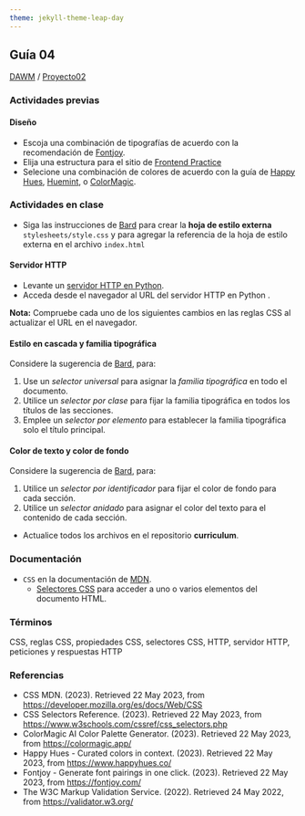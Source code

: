 ```yaml
---
theme: jekyll-theme-leap-day
---
```


## Guía 04

[DAWM](/DAWM/) / [Proyecto02](/DAWM/proyectos/2023/proyecto02)

### Actividades previas

#### Diseño

* Escoja una combinación de tipografías de acuerdo con la recomendación de [Fontjoy](https://fontjoy.com/).
* Elija una estructura para el sitio de [Frontend Practice](https://www.frontendpractice.com/projects)
* Selecione una combinación de colores de acuerdo con la guía de [Happy Hues](https://www.happyhues.co/), [Huemint](https://huemint.com/website-2/), o [ColorMagic](https://colormagic.app/). 


### Actividades en clase

* Siga las instrucciones de [Bard](bard/guia04-bard01.pdf) para crear la **hoja de estilo externa** `stylesheets/style.css` y para agregar la referencia de la hoja de estilo externa en el archivo `index.html`

#### Servidor HTTP 

* Levante un [servidor HTTP en Python](/DAWM/tutoriales/python).
* Acceda desde el navegador al URL del servidor HTTP en Python .

**Nota:** Compruebe cada uno de los siguientes cambios en las reglas CSS al actualizar el URL en el navegador.

#### Estilo en cascada y familia tipográfica

Considere la sugerencia de [Bard](bard/guia04-bard02.pdf), para:

1. Use un _selector universal_ para asignar la _familia tipográfica_ en todo el documento. 
2. Utilice un _selector por clase_ para fijar la familia tipográfica en todos los títulos de las secciones. 
3. Emplee un _selector por elemento_ para establecer la familia tipográfica solo el título principal. 


#### Color de texto y color de fondo

Considere la sugerencia de [Bard](bard/guia04-bard03.pdf), para:

1. Utilice un _selector por identificador_ para fijar el color de fondo para cada sección.
2. Utilice un _selector anidado_ para asignar el color del texto para el contenido de cada sección.

* Actualice todos los archivos en el repositorio **curriculum**.

### Documentación

* `CSS` en la documentación de [MDN](https://developer.mozilla.org/es/docs/Web/CSS).
  - [Selectores CSS](https://www.w3schools.com/cssref/css_selectors.php) para acceder a uno o varios elementos del documento HTML.

### Términos

CSS, reglas CSS, propiedades CSS, selectores CSS, HTTP, servidor HTTP, peticiones y respuestas HTTP

### Referencias

* CSS  MDN. (2023). Retrieved 22 May 2023, from https://developer.mozilla.org/es/docs/Web/CSS
* CSS Selectors Reference. (2023). Retrieved 22 May 2023, from https://www.w3schools.com/cssref/css_selectors.php
* ColorMagic  AI Color Palette Generator. (2023). Retrieved 22 May 2023, from https://colormagic.app/
* Happy Hues - Curated colors in context. (2023). Retrieved 22 May 2023, from https://www.happyhues.co/
* Fontjoy - Generate font pairings in one click. (2023). Retrieved 22 May 2023, from https://fontjoy.com/
* The W3C Markup Validation Service. (2022). Retrieved 24 May 2022, from https://validator.w3.org/